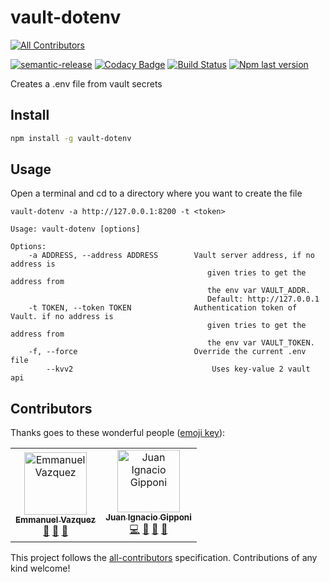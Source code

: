 # vault-dotenv
[![All Contributors](https://img.shields.io/badge/all_contributors-2-orange.svg?style=flat-square)](#contributors)

[![semantic-release](https://img.shields.io/badge/%20%20%F0%9F%93%A6%F0%9F%9A%80-semantic--release-e10079.svg)](https://github.com/semantic-release/semantic-release)
[![Codacy Badge](https://api.codacy.com/project/badge/Grade/98589ef370624f1fbca8bebb5435f7e1)](https://www.codacy.com/app/swarm-oc/vault-dotenv?utm_source=github.com&amp;utm_medium=referral&amp;utm_content=swarm-oc/vault-dotenv&amp;utm_campaign=Badge_Grade)
[![Build Status](https://travis-ci.com/swarm-oc/vault-dotenv.svg?branch=master)](https://travis-ci.com/swarm-oc/vault-dotenv)
[![Npm last version](https://img.shields.io/npm/v/vault-dotenv/latest.svg)](https://www.npmjs.com/package/vault-dotenv)

Creates a .env file from vault secrets

## Install

```bash
npm install -g vault-dotenv
```

## Usage

Open a terminal and cd to a directory where you want to create the file

```
vault-dotenv -a http://127.0.0.1:8200 -t <token>
```

```
Usage: vault-dotenv [options]

Options:
	-a ADDRESS, --address ADDRESS        Vault server address, if no address is
                                            given tries to get the address from
                                            the env var VAULT_ADDR.
                                            Default: http://127.0.0.1
	-t TOKEN, --token TOKEN              Authentication token of Vault. if no address is
                                            given tries to get the address from
                                            the env var VAULT_TOKEN.
	-f, --force                          Override the current .env file
        --kvv2                               Uses key-value 2 vault api
```

## Contributors

Thanks goes to these wonderful people ([emoji key](https://allcontributors.org/docs/en/emoji-key)):

<!-- ALL-CONTRIBUTORS-LIST:START - Do not remove or modify this section -->
<!-- prettier-ignore -->
<table><tr><td align="center"><a href="https://github.com/MaanuVazquez"><img src="https://avatars2.githubusercontent.com/u/12692648?v=4" width="100px;" alt="Emmanuel Vazquez"/><br /><sub><b>Emmanuel Vazquez</b></sub></a><br /><a href="#maintenance-MaanuVazquez" title="Maintenance">🚧</a> <a href="#review-MaanuVazquez" title="Reviewed Pull Requests">👀</a> <a href="https://github.com/swarm-oc/vault-dotenv/commits?author=MaanuVazquez" title="Documentation">📖</a></td><td align="center"><a href="https://github.com/beogip"><img src="https://avatars2.githubusercontent.com/u/1965274?v=4" width="100px;" alt="Juan Ignacio Gipponi"/><br /><sub><b>Juan Ignacio Gipponi</b></sub></a><br /><a href="https://github.com/swarm-oc/vault-dotenv/commits?author=beogip" title="Code">💻</a> <a href="#maintenance-beogip" title="Maintenance">🚧</a> <a href="#review-beogip" title="Reviewed Pull Requests">👀</a> <a href="#ideas-beogip" title="Ideas, Planning, & Feedback">🤔</a></td></tr></table>

<!-- ALL-CONTRIBUTORS-LIST:END -->

This project follows the [all-contributors](https://github.com/all-contributors/all-contributors) specification. Contributions of any kind welcome!
